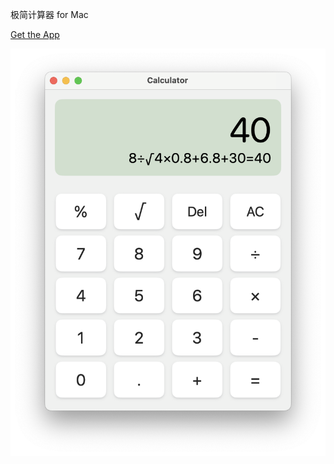 极简计算器 for Mac

[Get the App](https://github.com/XunMengWinter/SwfitUI-Calculator/blob/main/files/Calculator.app)

![screenshot1](https://github.com/XunMengWinter/SwfitUI-Calculator/blob/main/files/%E6%88%AA%E5%B1%8F2024-10-13%2013.40.51.png)
